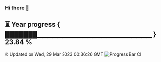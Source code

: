 ### Hi there 👋
⏳ Year progress { ███████▁▁▁▁▁▁▁▁▁▁▁▁▁▁▁▁▁▁▁▁▁▁▁ } 23.84 %
---
⏰ Updated on Wed, 29 Mar 2023 00:36:26 GMT
![Progress Bar CI](https://github.com/Moyi321/Moyi321/workflows/Progress%20Bar%20CI/badge.svg)
